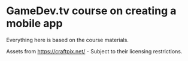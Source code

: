 # GameDev.tv course on creating a mobile app

Everything here is based on the course materials.



Assets from https://craftpix.net/ - Subject to their licensing restrictions.

